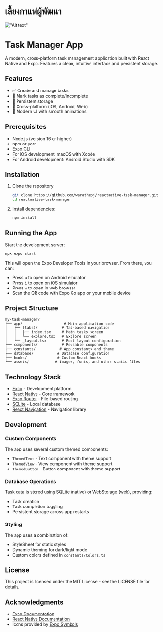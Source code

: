 # เลี้ยงกาแฟผู้พัฒนา

!["Alt text"](https://warathepj.github.io/js-ai-gallery/public/image/promptpay-20.png)

# Task Manager App

A modern, cross-platform task management application built with React Native and Expo. Features a clean, intuitive interface and persistent storage.

## Features

- ✅ Create and manage tasks
- 🔄 Mark tasks as complete/incomplete
- 💾 Persistent storage
- 📱 Cross-platform (iOS, Android, Web)
- 🎨 Modern UI with smooth animations

## Prerequisites

- Node.js (version 16 or higher)
- npm or yarn
- [Expo CLI](https://docs.expo.dev/get-started/installation/)
- For iOS development: macOS with Xcode
- For Android development: Android Studio with SDK

## Installation

1. Clone the repository:

   ```bash
   git clone https://github.com/warathepj/reactnative-task-manager.git
   cd reactnative-task-manager
   ```

2. Install dependencies:
   ```bash
   npm install
   ```

## Running the App

Start the development server:

```bash
npx expo start
```

This will open the Expo Developer Tools in your browser. From there, you can:

- Press `a` to open on Android emulator
- Press `i` to open on iOS simulator
- Press `w` to open in web browser
- Scan the QR code with Expo Go app on your mobile device

## Project Structure

```
my-task-manager/
├── app/                   # Main application code
│   ├── (tabs)/           # Tab-based navigation
│   │   ├── index.tsx     # Main tasks screen
│   │   └── explore.tsx   # Explore screen
│   └── _layout.tsx       # Root layout configuration
├── components/           # Reusable components
├── constants/           # App constants and theme
├── database/           # Database configuration
├── hooks/              # Custom React hooks
└── assets/            # Images, fonts, and other static files
```

## Technology Stack

- [Expo](https://expo.dev/) - Development platform
- [React Native](https://reactnative.dev/) - Core framework
- [Expo Router](https://docs.expo.dev/router/introduction/) - File-based routing
- [SQLite](https://docs.expo.dev/versions/latest/sdk/sqlite/) - Local database
- [React Navigation](https://reactnavigation.org/) - Navigation library

## Development

### Custom Components

The app uses several custom themed components:

- `ThemedText` - Text component with theme support
- `ThemedView` - View component with theme support
- `ThemedButton` - Button component with theme support

### Database Operations

Task data is stored using SQLite (native) or WebStorage (web), providing:

- Task creation
- Task completion toggling
- Persistent storage across app restarts

### Styling

The app uses a combination of:

- StyleSheet for static styles
- Dynamic theming for dark/light mode
- Custom colors defined in `constants/Colors.ts`

## License

This project is licensed under the MIT License - see the LICENSE file for details.

## Acknowledgments

- [Expo Documentation](https://docs.expo.dev/)
- [React Native Documentation](https://reactnative.dev/docs/getting-started)
- Icons provided by [Expo Symbols](https://github.com/expo/expo/tree/main/packages/expo-symbols)

